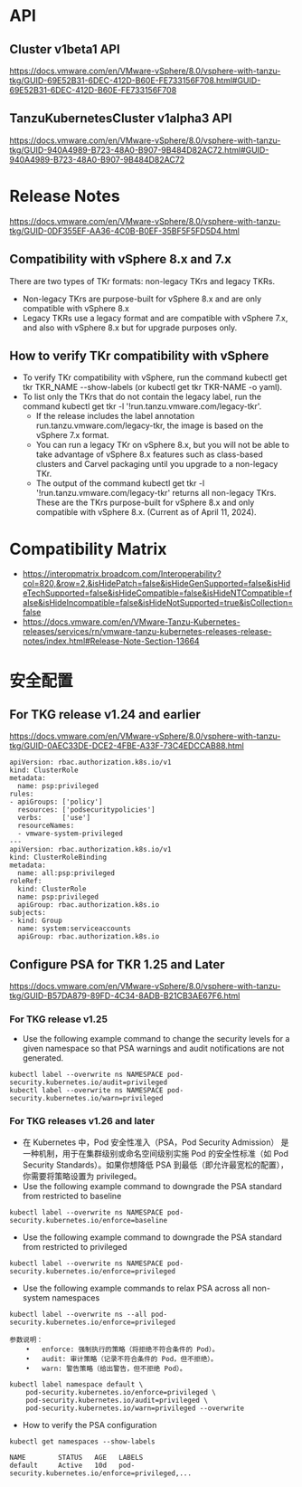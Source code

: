 # API
## Cluster v1beta1 API
https://docs.vmware.com/en/VMware-vSphere/8.0/vsphere-with-tanzu-tkg/GUID-69E52B31-6DEC-412D-B60E-FE733156F708.html#GUID-69E52B31-6DEC-412D-B60E-FE733156F708

## TanzuKubernetesCluster v1alpha3 API
https://docs.vmware.com/en/VMware-vSphere/8.0/vsphere-with-tanzu-tkg/GUID-940A4989-B723-48A0-B907-9B484D82AC72.html#GUID-940A4989-B723-48A0-B907-9B484D82AC72

# Release Notes
https://docs.vmware.com/en/VMware-vSphere/8.0/vsphere-with-tanzu-tkg/GUID-0DF355EF-AA36-4C0B-B0EF-35BF5F5FD5D4.html

## Compatibility with vSphere 8.x and 7.x
There are two types of TKr formats: non-legacy TKrs and legacy TKRs.
- Non-legacy TKrs are purpose-built for vSphere 8.x and are only compatible with vSphere 8.x
- Legacy TKRs use a legacy format and are compatible with vSphere 7.x, and also with vSphere 8.x but for upgrade purposes only.

## How to verify TKr compatibility with vSphere
- To verify TKr compatibility with vSphere, run the command kubectl get tkr TKR_NAME --show-labels (or kubectl get tkr TKR-NAME -o yaml). 
- To list only the TKrs that do not contain the legacy label, run the command kubectl get tkr -l '!run.tanzu.vmware.com/legacy-tkr'. 
  - If the release includes the label annotation run.tanzu.vmware.com/legacy-tkr, the image is based on the vSphere 7.x format. 
  - You can run a legacy TKr on vSphere 8.x, but you will not be able to take advantage of vSphere 8.x features such as class-based clusters and Carvel packaging until you upgrade to a non-legacy TKr.
  - The output of the command kubectl get tkr -l '!run.tanzu.vmware.com/legacy-tkr' returns all non-legacy TKrs. These are the TKrs purpose-built for vSphere 8.x and only compatible with vSphere 8.x. (Current as of April 11, 2024).

# Compatibility Matrix
- https://interopmatrix.broadcom.com/Interoperability?col=820,&row=2,&isHidePatch=false&isHideGenSupported=false&isHideTechSupported=false&isHideCompatible=false&isHideNTCompatible=false&isHideIncompatible=false&isHideNotSupported=true&isCollection=false
- https://docs.vmware.com/en/VMware-Tanzu-Kubernetes-releases/services/rn/vmware-tanzu-kubernetes-releases-release-notes/index.html#Release-Note-Section-13664 



# 安全配置
## For TKG release v1.24 and earlier
https://docs.vmware.com/en/VMware-vSphere/8.0/vsphere-with-tanzu-tkg/GUID-0AEC33DE-DCE2-4FBE-A33F-73C4EDCCAB88.html
```
apiVersion: rbac.authorization.k8s.io/v1
kind: ClusterRole
metadata:
  name: psp:privileged
rules:
- apiGroups: ['policy']
  resources: ['podsecuritypolicies']
  verbs:     ['use']
  resourceNames:
  - vmware-system-privileged
---
apiVersion: rbac.authorization.k8s.io/v1
kind: ClusterRoleBinding
metadata:
  name: all:psp:privileged
roleRef:
  kind: ClusterRole
  name: psp:privileged
  apiGroup: rbac.authorization.k8s.io
subjects:
- kind: Group
  name: system:serviceaccounts
  apiGroup: rbac.authorization.k8s.io
```

## Configure PSA for TKR 1.25 and Later
https://docs.vmware.com/en/VMware-vSphere/8.0/vsphere-with-tanzu-tkg/GUID-B57DA879-89FD-4C34-8ADB-B21CB3AE67F6.html

### For TKG release v1.25
- Use the following example command to change the security levels for a given namespace so that PSA warnings and audit notifications are not generated.
```
kubectl label --overwrite ns NAMESPACE pod-security.kubernetes.io/audit=privileged 
kubectl label --overwrite ns NAMESPACE pod-security.kubernetes.io/warn=privileged
```



### For TKG releases v1.26 and later
- 在 Kubernetes 中，Pod 安全性准入（PSA，Pod Security Admission） 是一种机制，用于在集群级别或命名空间级别实施 Pod 的安全性标准（如 Pod Security Standards）。如果你想降低 PSA 到最低（即允许最宽松的配置），你需要将策略设置为 privileged。
- Use the following example command to downgrade the PSA standard from restricted to baseline
```
kubectl label --overwrite ns NAMESPACE pod-security.kubernetes.io/enforce=baseline
```
- Use the following example command to downgrade the PSA standard from restricted to privileged
```
kubectl label --overwrite ns NAMESPACE pod-security.kubernetes.io/enforce=privileged
```
- Use the following example commands to relax PSA across all non-system namespaces
```
kubectl label --overwrite ns --all pod-security.kubernetes.io/enforce=privileged
```

```
参数说明：
	•	enforce: 强制执行的策略（将拒绝不符合条件的 Pod）。
	•	audit: 审计策略（记录不符合条件的 Pod，但不拒绝）。
	•	warn: 警告策略（给出警告，但不拒绝 Pod）。
```

```
kubectl label namespace default \
    pod-security.kubernetes.io/enforce=privileged \
    pod-security.kubernetes.io/audit=privileged \
    pod-security.kubernetes.io/warn=privileged --overwrite
```
- How to verify the PSA configuration
```
kubectl get namespaces --show-labels

NAME        STATUS   AGE   LABELS
default     Active   10d   pod-security.kubernetes.io/enforce=privileged,...
```